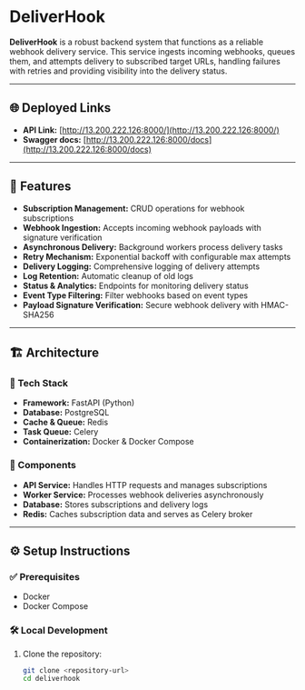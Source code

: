 # DeliverHook

**DeliverHook** is a robust backend system that functions as a reliable webhook delivery service. This service ingests incoming webhooks, queues them, and attempts delivery to subscribed target URLs, handling failures with retries and providing visibility into the delivery status.

---

## 🌐 Deployed Links

- **API Link:** [http://13.200.222.126:8000/](http://13.200.222.126:8000/)
- **Swagger docs:** [http://13.200.222.126:8000/docs](http://13.200.222.126:8000/docs)

---

## 🚀 Features

- **Subscription Management:** CRUD operations for webhook subscriptions  
- **Webhook Ingestion:** Accepts incoming webhook payloads with signature verification  
- **Asynchronous Delivery:** Background workers process delivery tasks  
- **Retry Mechanism:** Exponential backoff with configurable max attempts  
- **Delivery Logging:** Comprehensive logging of delivery attempts  
- **Log Retention:** Automatic cleanup of old logs  
- **Status & Analytics:** Endpoints for monitoring delivery status  
- **Event Type Filtering:** Filter webhooks based on event types  
- **Payload Signature Verification:** Secure webhook delivery with HMAC-SHA256  

---

## 🏗 Architecture

### 🔧 Tech Stack

- **Framework:** FastAPI (Python)  
- **Database:** PostgreSQL  
- **Cache & Queue:** Redis  
- **Task Queue:** Celery  
- **Containerization:** Docker & Docker Compose  

### 🧩 Components

- **API Service:** Handles HTTP requests and manages subscriptions  
- **Worker Service:** Processes webhook deliveries asynchronously  
- **Database:** Stores subscriptions and delivery logs  
- **Redis:** Caches subscription data and serves as Celery broker  

---

## ⚙️ Setup Instructions

### ✅ Prerequisites

- Docker  
- Docker Compose  

### 🛠 Local Development

1. Clone the repository:
   ```bash
   git clone <repository-url>
   cd deliverhook
